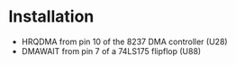 # Installation

- HRQDMA from pin 10 of the 8237 DMA controller (U28)
- DMAWAIT from pin 7 of a 74LS175 flipflop (U88)

